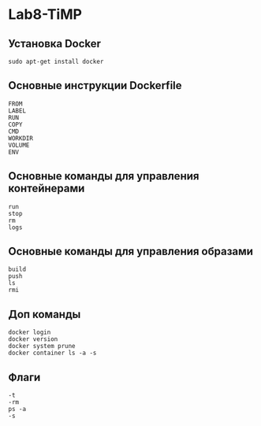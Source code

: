 # Lab8-TiMP

## Установка Docker

```
sudo apt-get install docker
```

## Основные инструкции Dockerfile

```
FROM
LABEL
RUN
COPY
CMD
WORKDIR
VOLUME
ENV
```

## Основные команды для управления контейнерами

```
run
stop
rm
logs
```

## Основные команды для управления образами

```
build
push
ls
rmi
```

## Доп команды

```
docker login
docker version
docker system prune
docker container ls -a -s
```

## Флаги

```
-t
-rm
ps -a 
-s
```













